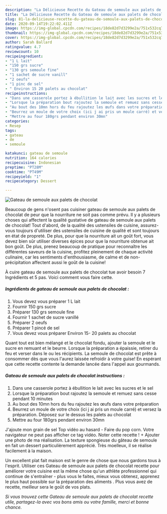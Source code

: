 ```yaml
---
description: "La Délicieuse Recette du Gateau de semoule aux palets de chocolat"
title: "La Délicieuse Recette du Gateau de semoule aux palets de chocolat"
slug: 81-la-delicieuse-recette-du-gateau-de-semoule-aux-palets-de-chocolat
date: 2020-09-14T19:22:02.411Z
image: https://img-global.cpcdn.com/recipes/18de82d7d3299e2a/751x532cq70/gateau-de-semoule-aux-palets-de-chocolat-photo-principale-de-la-recette.jpg
thumbnail: https://img-global.cpcdn.com/recipes/18de82d7d3299e2a/751x532cq70/gateau-de-semoule-aux-palets-de-chocolat-photo-principale-de-la-recette.jpg
cover: https://img-global.cpcdn.com/recipes/18de82d7d3299e2a/751x532cq70/gateau-de-semoule-aux-palets-de-chocolat-photo-principale-de-la-recette.jpg
author: Sarah Ballard
ratingvalue: 4.7
reviewcount: 10
recipeingredient:
- "1 L lait"
- "150 grs sucre"
- "130 grs semoule fine"
- "1 sachet de sucre vanill"
- "2 oeufs"
- "1 pinc de sel"
- " Environ 15 20 palets au chocolat"
recipeinstructions:
- "Dans une casserole portez à ébullition le lait avec les sucres et le sel"
- "Lorsque la préparation bout rajoutez la semoule et remuez sans cesse pendant 10 minutes"
- "Au bout des 10mn hors du feu rajoutez les œufs dans votre préparation"
- "Beurrez un moule de votre choix (ici j ai pris un moule carré) et versez la préparation. Déposez sur le dessus les palets au chocolat"
- "Mettre au four 180grs pendant environ 30mn"
categories:
- Resep
tags:
- gateau
- de
- semoule

katakunci: gateau de semoule 
nutrition: 164 calories
recipecuisine: Indonesian
preptime: "PT28M"
cooktime: "PT49M"
recipeyield: "1"
recipecategory: Dessert

---
```



![Gateau de semoule aux palets de chocolat](https://img-global.cpcdn.com/recipes/18de82d7d3299e2a/751x532cq70/gateau-de-semoule-aux-palets-de-chocolat-photo-principale-de-la-recette.jpg)

Beaucoup de gens n'osent pas cuisiner gateau de semoule aux palets de chocolat de peur que la nourriture ne soit pas comme prévu. Il y a plusieurs choses qui affectent la qualité gustative de gateau de semoule aux palets de chocolat! Tout d'abord, de la qualité des ustensiles de cuisine, assurez-vous toujours d'utiliser des ustensiles de cuisine de qualité et sont toujours en état de propreté. De plus, pour que la nourriture ait un goût fort, vous devez bien sûr utiliser diverses épices pour que la nourriture obtenue ait bon goût. De plus, prenez beaucoup de pratique pour reconnaître les différentes saveurs de la cuisine, profitez pleinement de chaque activité culinaire, car les sentiments d'enthousiasme, de calme et de non-précipitation affectent aussi le goût de la cuisine!

<!--inarticleads1-->

À cuire gateau de semoule aux palets de chocolat tue avoir besoin 7 Ingrédients et 5 pas. Voici comment vous faire cette.

##### Ingrédients de gateau de semoule aux palets de chocolat :

1. Vous devez vous préparer 1 L lait
1. Fournir 150 grs sucre
1. Préparer 130 grs semoule fine
1. Fournir 1 sachet de sucre vanillé
1. Préparer 2 oeufs
1. Préparer 1 pincé de sel
1. Vous devez vous préparer  Environ 15- 20 palets au chocolat


Quant tout est bien mélangé et le chocolat fondu, ajouter la semoule et le sucre en remuant et le beurre. Lorsque la préparation a épaissie, retirer du feu et verser dans le ou les récipients. La semoule de chocolat est prête à consommer dès que vous l&#39;aurez laissée refroidir à votre guise! En espérant que cette recette contente la demande lancée dans l&#39;appel aux gourmands. 

<!--inarticleads2-->

##### Gateau de semoule aux palets de chocolat instructions :

1. Dans une casserole portez à ébullition le lait avec les sucres et le sel
1. Lorsque la préparation bout rajoutez la semoule et remuez sans cesse pendant 10 minutes
1. Au bout des 10mn hors du feu rajoutez les œufs dans votre préparation
1. Beurrez un moule de votre choix (ici j ai pris un moule carré) et versez la préparation. Déposez sur le dessus les palets au chocolat
1. Mettre au four 180grs pendant environ 30mn


J&#39;ajoute mon grain de sel Top vidéo au hasard - Faire du pop corn. Votre navigateur ne peut pas afficher ce tag vidéo. Noter cette recette ! + Ajouter une photo de ma réalisation. La texture spongieuse du gâteau de semoule en fait un dessert particulièrement apprécié. Très moelleux, il se réalise facilement à la maison. 

<!--inarticleads1-->

<p>
Un excellent plat fait maison est le genre de chose que nous gardons tous à l'esprit. Utiliser ces Gateau de semoule aux palets de chocolat recette pour améliorer votre cuisine est la même chose qu'un athlète professionnel qui continue de s'entraîner - plus vous le faites, mieux vous obtenez, apprenez le plus haut possible sur la préparation des aliments . Plus vous avez de recette, meilleur sera le goût de vos plats.
</p>

<p>
<i>Si vous trouvez cette Gateau de semoule aux palets de chocolat recette utile, partagez-la avec vos bons amis ou votre famille, merci et bonne chance.</i>
</p>
